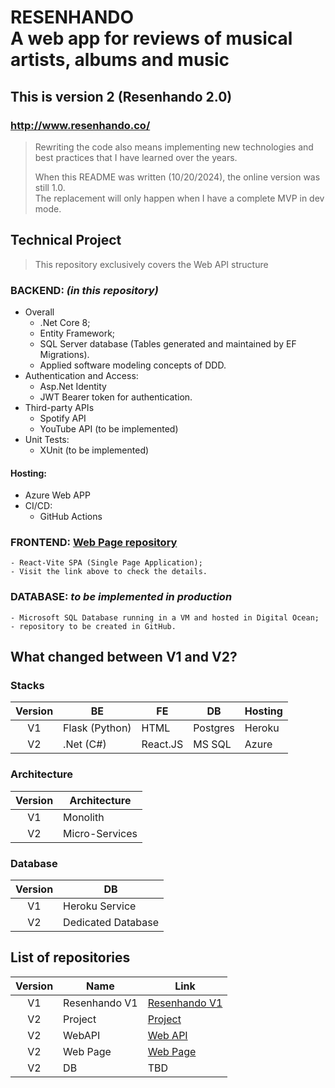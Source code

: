 # RESENHANDO<br> A web app for reviews of musical artists, albums and music

## This is version 2 (Resenhando 2.0)
### http://www.resenhando.co/
> <p>Rewriting the code also means implementing new technologies and best practices that I have learned over the years.</p>
> When this README was written (10/20/2024), the online version was still 1.0. <br />
> The replacement will only happen when I have a complete MVP in dev mode.

## Technical Project
 > This repository exclusively covers the Web API structure 

### BACKEND: *(in this repository)*
  * Overall
    * .Net Core 8;
    * Entity Framework;
    * SQL Server database (Tables generated and maintained by EF Migrations).
    * Applied software modeling concepts of DDD.
  * Authentication and Access:
    * Asp.Net Identity
    * JWT Bearer token for authentication.
  * Third-party APIs
    * Spotify API
    * YouTube API (to be implemented)
  * Unit Tests:
    * XUnit (to be implemented)
   
#### Hosting:
  * Azure Web APP
  * CI/CD:
    * GitHub Actions
 

### FRONTEND: [Web Page repository](https://github.com/raphaelcordon/resenhando2-webPage)
    - React-Vite SPA (Single Page Application);
    - Visit the link above to check the details.

### DATABASE: *to be implemented in production*
    - Microsoft SQL Database running in a VM and hosted in Digital Ocean;
    - repository to be created in GitHub.
    

## What changed between V1 and V2?

### Stacks
|Version|BE|FE|DB| Hosting |
| :---: | --- | --- | --- | --- |
| V1 | Flask (Python) | HTML | Postgres | Heroku |
| V2 | .Net (C#) | React.JS | MS SQL | Azure |

### Architecture
|Version|Architecture|
| :---: | --- |
| V1 | Monolith | 
| V2 | Micro-Services | 

### Database
|Version|DB|
| :---: | --- |
| V1 | Heroku Service | 
| V2 | Dedicated Database | 


## List of repositories
|Version|Name| Link|
| :---: | --- | ---|
| V1 | Resenhando V1 | [Resenhando V1](https://github.com/raphaelcordon/Resenhando) |
| V2 | Project | [Project](https://github.com/users/raphaelcordon/projects/4) |
| V2 | WebAPI | [Web API](https://github.com/raphaelcordon/resenhando2-webApi) |
| V2 | Web Page | [Web Page](https://github.com/raphaelcordon/resenhando2-webPage) |
| V2 | DB | TBD |
